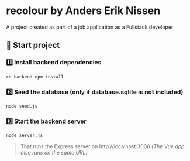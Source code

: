 # recolour by Anders Erik Nissen
A project created as part of a job application as a Fullstack developer

## 🧩 Start project

### 1️⃣ Install backend dependencies
`
cd backend
npm install
`

### 2️⃣ Seed the database (only if database.sqlite is not included)
`
node seed.js
`

### 3️⃣ Start the backend server
`
node server.js
`

> That runs the Express server on http://localhost:3000 _(The Vue app also runs on the same URL)_
